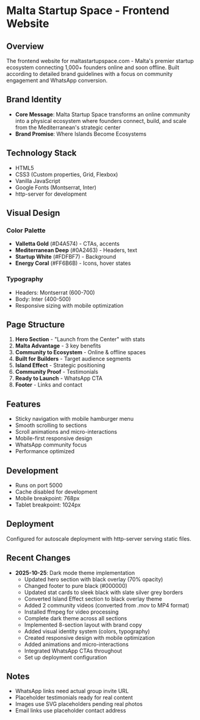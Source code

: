 # Malta Startup Space - Frontend Website

## Overview
The frontend website for maltastartupspace.com - Malta's premier startup ecosystem connecting 1,000+ founders online and soon offline. Built according to detailed brand guidelines with a focus on community engagement and WhatsApp conversion.

## Brand Identity
- **Core Message**: Malta Startup Space transforms an online community into a physical ecosystem where founders connect, build, and scale from the Mediterranean's strategic center
- **Brand Promise**: Where Islands Become Ecosystems

## Technology Stack
- HTML5
- CSS3 (Custom properties, Grid, Flexbox)
- Vanilla JavaScript
- Google Fonts (Montserrat, Inter)
- http-server for development

## Visual Design
### Color Palette
- **Valletta Gold** (#D4A574) - CTAs, accents
- **Mediterranean Deep** (#0A2463) - Headers, text
- **Startup White** (#FDFBF7) - Background
- **Energy Coral** (#FF6B6B) - Icons, hover states

### Typography
- Headers: Montserrat (600-700)
- Body: Inter (400-500)
- Responsive sizing with mobile optimization

## Page Structure
1. **Hero Section** - "Launch from the Center" with stats
2. **Malta Advantage** - 3 key benefits
3. **Community to Ecosystem** - Online & offline spaces
4. **Built for Builders** - Target audience segments
5. **Island Effect** - Strategic positioning
6. **Community Proof** - Testimonials
7. **Ready to Launch** - WhatsApp CTA
8. **Footer** - Links and contact

## Features
- Sticky navigation with mobile hamburger menu
- Smooth scrolling to sections
- Scroll animations and micro-interactions
- Mobile-first responsive design
- WhatsApp community focus
- Performance optimized

## Development
- Runs on port 5000
- Cache disabled for development
- Mobile breakpoint: 768px
- Tablet breakpoint: 1024px

## Deployment
Configured for autoscale deployment with http-server serving static files.

## Recent Changes
- **2025-10-25**: Dark mode theme implementation
  - Updated hero section with black overlay (70% opacity)
  - Changed footer to pure black (#000000)
  - Updated stat cards to sleek black with slate silver grey borders
  - Converted Island Effect section to black overlay theme
  - Added 2 community videos (converted from .mov to MP4 format)
  - Installed ffmpeg for video processing
  - Complete dark theme across all sections
  - Implemented 8-section layout with brand copy
  - Added visual identity system (colors, typography)
  - Created responsive design with mobile optimization
  - Added animations and micro-interactions
  - Integrated WhatsApp CTAs throughout
  - Set up deployment configuration

## Notes
- WhatsApp links need actual group invite URL
- Placeholder testimonials ready for real content
- Images use SVG placeholders pending real photos
- Email links use placeholder contact address